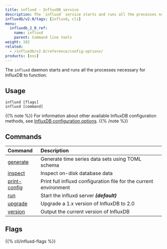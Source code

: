 ```yaml
---
title: influxd - InfluxDB service
description: The `influxd` service starts and runs all the processes necessary for InfluxDB to function.
influxdb/v2.0/tags: [influxd, cli]
menu:
  influxdb_2_0_ref:
    name: influxd
    parent: Command line tools
weight: 102
related:
  - /influxdb/v2.0/reference/config-options/
products: [oss]
---
```


The `influxd` daemon starts and runs all the processes necessary for InfluxDB to function.

## Usage

```
influxd [flags]
influxd [command]
```

{{% note %}}
For information about other available InfluxDB configuration methods, see
[InfluxDB configuration options](/influxdb/v2.0/reference/config-options/).
{{% /note %}}

## Commands

| Command                                                           | Description                                                       |
|:----------------------------------------------------------        |:-------------------------------------------------                 |
| [generate](/influxdb/v2.0/reference/cli/influxd/generate)         | Generate time series data sets using TOML schema                  |
| [inspect](/influxdb/v2.0/reference/cli/influxd/inspect)           | Inspect on-disk database data                                     |
| [print-config](/influxdb/v2.0/reference/cli/influxd/print-config) | Print full influxd configuration file for the current environment |
| [run](/influxdb/v2.0/reference/cli/influxd/run)                   | Start the influxd server _**(default)**_                          |
| [upgrade](/influxdb/v2.0/reference/cli/influxd/upgrade)           | Upgrade a 1.x version of InfluxDB to 2.0                          |
| [version](/influxdb/v2.0/reference/cli/influxd/version)           | Output the current version of InfluxDB                            |

## Flags

{{% cli/influxd-flags %}}
